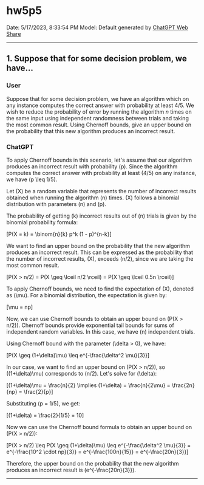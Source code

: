 # hw5p5

Date: 5/17/2023, 8:33:54 PM
Model: Default
generated by [ChatGPT Web Share](https://github.com/moeakwak/chatgpt-web-share)

---

## 1. Suppose that for some decision problem, we have...

### User

Suppose that for some decision problem, we have an algorithm which on any instance computes the correct answer with probability at least 4/5. We wish to reduce the probability of error by running the algorithm $n$ times on the same input using independent randomness between trials and taking the most common result. Using Chernoff bounds, give an upper bound on the probability that this new algorithm produces an incorrect result.

### ChatGPT

To apply Chernoff bounds in this scenario, let's assume that our algorithm produces an incorrect result with probability \(p\). Since the algorithm computes the correct answer with probability at least \(4/5\) on any instance, we have \(p \leq 1/5\).

Let \(X\) be a random variable that represents the number of incorrect results obtained when running the algorithm \(n\) times. \(X\) follows a binomial distribution with parameters \(n\) and \(p\).

The probability of getting \(k\) incorrect results out of \(n\) trials is given by the binomial probability formula:

\[P(X = k) = \binom{n}{k} p^k (1 - p)^{n-k}\]

We want to find an upper bound on the probability that the new algorithm produces an incorrect result. This can be expressed as the probability that the number of incorrect results, \(X\), exceeds \(n/2\), since we are taking the most common result.

\[P(X > n/2) = P(X \geq \lceil n/2 \rceil) = P(X \geq \lceil 0.5n \rceil)\]

To apply Chernoff bounds, we need to find the expectation of \(X\), denoted as \(\mu\). For a binomial distribution, the expectation is given by:

\[\mu = np\]

Now, we can use Chernoff bounds to obtain an upper bound on \(P(X > n/2)\). Chernoff bounds provide exponential tail bounds for sums of independent random variables. In this case, we have \(n\) independent trials.

Using Chernoff bound with the parameter \(\delta > 0\), we have:

\[P(X \geq (1+\delta)\mu) \leq e^{-\frac{\delta^2 \mu}{3}}\]

In our case, we want to find an upper bound on \(P(X > n/2)\), so \((1+\delta)\mu\) corresponds to \(n/2\). Let's solve for \(\delta\):

\[(1+\delta)\mu = \frac{n}{2} \implies (1+\delta) = \frac{n}{2\mu} = \frac{2n}{np} = \frac{2}{p}\]

Substituting \(p = 1/5\), we get:

\[(1+\delta) = \frac{2}{1/5} = 10\]

Now we can use the Chernoff bound formula to obtain an upper bound on \(P(X > n/2)\):

\[P(X > n/2) \leq P(X \geq (1+\delta)\mu) \leq e^{-\frac{\delta^2 \mu}{3}} = e^{-\frac{10^2 \cdot np}{3}} = e^{-\frac{100n}{15}} = e^{-\frac{20n}{3}}\]

Therefore, the upper bound on the probability that the new algorithm produces an incorrect result is \(e^{-\frac{20n}{3}}\).

---

